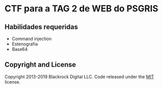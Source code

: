# CTF para a TAG 2 de WEB do PSGRIS

## Habilidades requeridas
* Command injection
* Estenografia
* Base64

## Copyright and License

Copyright 2013-2019 Blackrock Digital LLC. Code released under the [MIT](https://github.com/BlackrockDigital/startbootstrap-coming-soon/blob/gh-pages/LICENSE) license.
